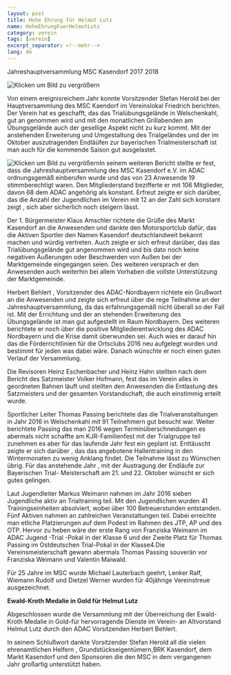 ```yaml
---
layout: post
title: Hohe Ehrung für Helmut Lutz
name: HoheEhrungFuerHelmutLutz
category: verein
tags: [verein]
excerpt_separator: <!--mehr-->
lang: de
---
```




Jahreshauptversammlung MSC Kasendorf 2017    2018

![Klicken um Bild zu vergrößern](https://lh3.googleusercontent.com/mZQ5gYRcf7QjCdrMCnfBAniJySyQpK4KGO1AWWUzbwFjZoPpNyC2jqAf4gQdVcSOWFk4IOzMkmLrmF_BexUWeivudWhTDJGkGdOUv4xrCKRpcz2VdRp6smFNb47vqsyl2-las2boW7SKl4Hp9aN5Zu6rBHK0MSzfvH-vDzgSRQHstfV5oZq0ONUvRDclQS5IGlEQoIJiXvtzIawIzUZVJJkT_yksP5IvgvYX1Hu0B2FPn__rRHhaJvHblxUVuqFFMuGcHc91qoqQ_smhzeOY8n0gSKSVEuAq2Fpy-MigCO6bGavb2yaQy1QO9tzyLtpHb3WWvn_0obhSoC3AYgJc0mRx8P7knu4fBISY6ZTDvD-R7wbe7977vLsLcQ5iiaYQUkM2OpEiC2Uil9TlHzqt8XmXuYmJUDDi8NUI3vHQMZUJVjb2j4UOJfll78iwUenLKb4oBMBVTXZ_ssmHwONNGIKIcpYvNFtTjiRBZkUXzucF7rtyCbBrAKABY_5tDyxWfXsXYvYVv6KIGyVR_4BQLnaZ8Gi8lm2-HeLL7vTOr3TpVQ1HzZt_79lIonndO7my4NGXb48NS7Zha_q8DjCEDA6s2RcOHH0dx0WCkbvggWnKT2qWl8Y7=w1024-h768-no)

<!--mehr-->

Von einem ereignisreichem Jahr konnte Vorsitzender Stefan Herold bei der Hauptversammlung des MSC Kaendorf im Vereinslokal Friedrich berichten. Der Verein hat es geschafft, das das  Trialübungsgelände in Welschenkahl, gut an genommen wird und  mit den monatlichen Grillabenden am Übungsgelände auch der gesellige Aspekt nicht zu kurz kommt. Mit der anstehenden Erweiterung und Umgestaltung des Trialgeländes und der im Oktober auszutragenden Endläüfen  zur bayerischen Trialmeisterschaft ist man auch für die kommende Saison gut ausgelastet.

![Klicken um Bild zu vergrößern](https://lh3.googleusercontent.com/HOzUXXGNURgRrJ-5HHrnT4Brvp0yGPNwCnbDZOJaak86JzDwkT0ycSK4P7QryoeQdEdfyDL0pW9CTxUSHVVyrDy41iYwIygiUGQNFna73JHnd4tDKo_10ErWW1Db7vDKprhslKbUrhCFRz71xJjspRdnJOM_Gr5A0IMTOQxdN2R4o3PiqvkNcWoYNtAi0kmEks8IjxrbGpMSXXPv9wPyaARceJzYZdD48cbXu8Og1AB7ThBNN7ZsSqIEf3cG33-xN_Fj7av3hVsqGy93iGOrUaKao9rpjvq5Gf1fZwmfcYSy0mSmYm9GWSrPSW-zXFGPb27zCAoQGeJ2Pw5O_tWNXshiftfMNeLy6Td3Emt0RfZW05ba7o6dOetiyxURqsPTyMNNZOIMoBUTNFeGkIwFBmYWGDM1ZWK2BOXzCtYbfBYkyv7OeRW2Yf2cxY193ZSsbj-y-T78p33WthUGixmDA1ZDFMjbsH7HxoAuhUGFmHPufs2wHG8YO-S29Ng-cgfgCQithplPm1nG44OZlr5rMpd9dzMhhJT5njSa2c0kbpXzfv_om-o5lZ7pL7F3P6vrpDn1XcCoVMfMuVngCkm6Hq-5B_TbEXUtdpHBH0q6n1PYeTcbmILI=w1024-h819-no)In seinem weiteren Bericht stellte er fest, dass die Jahreshauptversammlung des MSC Kasendorf e.V. im ADAC ordnungsgemäß einberufen wurde und das von 23 Anwesende 19 stimmberechtigt waren. Den Mitgliederstand bezifferte er mit 106 Mitglieder, davon 68 dem ADAC angehörig als konstant. Erfreut zeigte er sich darüber, das die Anzahl der Jugendlichen im Verein mit 12 an der Zahl sich konstant zeigt , sich aber sicherlich noch steigern lässt.

Der 1. Bürgermeister Klaus Amschler richtete die Grüße des Markt Kasendorf an die Anwesenden und dankte den Motorsportclub dafür, das die Aktiven Sportler den Namen Kasendorf deutschlandweit bekannt machen und würdig vertreten. Auch zeigte er sich erfreut darüber, das  das Trialübungsgelände gut angenommen wird und bis dato noch keine negativen Äußerungen oder Beschwerden von Außen bei der Marktgemeinde eingegangen seien. Des weiteren  versprach er  den Anwesenden auch weiterhin bei allem Vorhaben die vollste Unterstützung der Marktgemeinde.

Herbert Behlert , Vorsitzender des ADAC-Nordbayern richtete ein Grußwort an die Anwesenden und zeigte sich erfreut über die rege Teilnahme an der Jahreshauptversammlung, da das erfahrungsgemäß nicht überall so der Fall ist. Mit der Errichtung  und der an stehenden Erweiterung des Übungsgelände ist man gut aufgestellt im Raum Nordbayern. Des weiteren berichtete er noch über die positive Mitgliederentwicklung des ADAC Nordbayern und die Krise damit überwunden sei. Auch wies er darauf hin das die Förderrichtlinien für die Ortsclubs 2016 neu aufgelegt wurden und bestimmt für jeden was dabei wäre. Danach wünschte er noch einen guten Verlauf der Versammlung.

Die Revisoren Heinz Eschenbacher und Heinz Hahn stellten nach dem Bericht des Satzmeister Volker Hofmann, fest das im Verein alles in geordneten Bahnen läuft und stellten den Anwesenden die Entlastung des Satzmeisters und der gesamten  Vorstandschaft, die auch einstimmig erteilt wurde.

Sportlicher Leiter Thomas Passing berichtete das die Trialveranstaltungen in Jahr 2016 in  Welschenkahl mit 91  Teilnehmern gut besucht war. Weiter berichtete Passing das man 2016 wegen Terminüberschneidungen es abermals nicht schaffte am KJR-Familienfest mit der Trialgruppe teil zunehmen es aber für das laufende Jahr fest ein geplant ist. Enttäuscht zeigte er sich darüber , das das angebotene   Hallentraining in den Wintermonaten  zu wenig Anklang findet. Die Teilnahme lässt zu Wünschen übrig. Für das anstehende Jahr , mit der Austragung der Endläufe zur Bayerischen Trial- Meisterschaft am 21. und 22. Oktober wünscht er sich gutes gelingen.

Laut Jugendleiter Markus Weimann nahmen im Jahr 2016 sieben Jugendliche aktiv an Trialtraining teil. Mit den Jugendlichen wurden 41 Trainingseinheiten absolviert, wobei über 100 Betreuerstunden entstanden. Fünf Aktiven nahmen an zahlreichen Veranstaltungen teil. Dabei erreichte man etliche Platzierungen auf dem Podest im Rahmen des JTP, AP und des OTP.  Hervor zu heben wäre der erste Rang von Franziska Weimann  im ADAC Jugend -Trial -Pokal  in der Klasse 6 und der Zweite Platz für Thomas Passing im Ostdeutschen Trial-Pokal in der Klasse4.Die Vereinsmeisterschaft gewann abermals Thomas Passing souverän vor Franziska Weimann und Valentin Maiwald.

Für 25 Jahre im MSC wurde Michael Lauterbach geehrt, Lenker Ralf, Wiemann Rudolf und Dietzel Werner wurden für 40jährige Vereinstreue ausgezeichnet.

**Ewald-Kroth Medalie in Gold für Helmut Lutz**

Abgeschlossen wurde die Versammlung mit der Überreichung der Ewald-Kroth Medalie in Gold-für hervorragende Dienste im Verein- an Altvorstand Helmut Lutz durch  den ADAC Vorsitzenden Herbert Behlert.

 In seinem Schlußwort dankte Vorsitzender Stefan Herold  all die vielen ehrenamtlichen Helfern , Grundstückseigentümern,BRK Kasendorf, dem Markt Kasendorf und den Sponsoren die den MSC in dem vergangenen Jahr großartig unterstützt haben.
